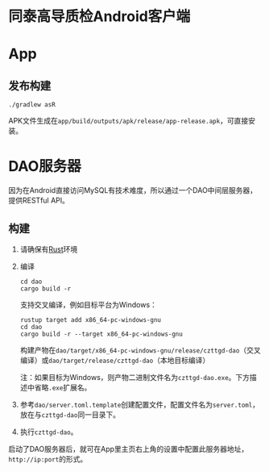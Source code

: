 同泰高导质检Android客户端
====

# App

## 发布构建

```shell
./gradlew asR
```

APK文件生成在`app/build/outputs/apk/release/app-release.apk`，可直接安装。

# DAO服务器

因为在Android直接访问MySQL有技术难度，所以通过一个DAO中间层服务器，提供RESTful API。

## 构建

1. 请确保有[Rust](https://www.rust-lang.org/)环境
2. 编译
   ```shell
   cd dao
   cargo build -r
   ```
   
   支持交叉编译，例如目标平台为Windows：
   ```shell
   rustup target add x86_64-pc-windows-gnu
   cd dao
   cargo build -r --target x86_64-pc-windows-gnu
   ```
   
   构建产物在`dao/target/x86_64-pc-windows-gnu/release/czttgd-dao`（交叉编译）或`dao/target/release/czttgd-dao`（本地目标编译）
   
   注：如果目标为Windows，则产物二进制文件名为`czttgd-dao.exe`。下方描述中省略`.exe`扩展名。
3. 参考`dao/server.toml.template`创建配置文件，配置文件名为`server.toml`，放在与`czttgd-dao`同一目录下。
4. 执行`czttgd-dao`。

启动了DAO服务器后，就可在App里主页右上角的设置中配置此服务器地址，`http://ip:port`的形式。
